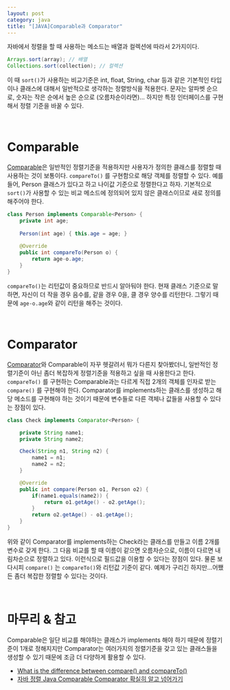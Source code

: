```yaml
---
layout: post
category: java
title: "[JAVA]Comparable과 Comparator"
---
```


자바에서 정렬을 할 때 사용하는 메소드는 배열과 컬렉션에 따라서 2가지이다.

```java
Arrays.sort(array); // 배열
Collections.sort(collection); // 컬렉션
```

이 때 `sort()`가 사용하는 비교기준은 int, float, String, char 등과 같은 기본적인 타입이나 클래스에 대해서 일반적으로 생각하는 정렬방식을 적용한다. 문자는 알파벳 순으로, 숫자는 작은 순에서 높은 순으로 (오름차순이라면)... 하지만 특정 인터페이스를 구현해서 정렬 기준을 바꿀 수 있다.

<br>

# Comparable

[Comparable](https://docs.oracle.com/javase/9/docs/api/java/lang/Comparable.html)은 일반적인 정렬기준을 적용하지만 사용자가 정의한 클래스를 정렬할 때 사용하는 것이 보통이다. `compareTo()` 를 구현함으로 해당 객체를 정렬할 수 있다. 예를 들어, Person 클래스가 있다고 하고 나이값 기준으로 정렬한다고 하자. 기본적으로 `sort()`가 사용할 수 있는 비교 메소드에 정의되어 있지 않은 클래스이므로 새로 정의를 해주어야 한다.

```java
class Person implements Comparable<Person> {
    private int age;
    
    Person(int age) { this.age = age; }
    
    @Override
    public int compareTo(Person o) {
        return age-o.age;
    }
}
```

`compareTo()`는 리턴값이 중요하므로 반드시 알아둬야 한다. 현재 클래스 기준으로 말하면, 자신이 더 작을 경우 음수를, 같을 경우 0을, 클 경우 양수를 리턴한다. 그렇기 때문에 `age-o.age`와 같이 리턴을 해주는 것이다.

<br>

# Comparator

[Comparator](https://docs.oracle.com/javase/9/docs/api/java/util/Comparator.html)와 Comparable이 자꾸 헷갈려서 뭐가 다른지 찾아봤더니, 일반적인 정렬기준이 아닌 좀더 복잡하게 정렬기준을 적용하고 싶을 때 사용한다고 한다. `compareTo()` 를 구현하는 Comparable과는 다르게 직접 2개의 객체를 인자로 받는 `compare()` 를 구현해야 한다. Comparator를 implements하는 클래스를 생성하고 해당 메소드를 구현해야 하는 것이기 때문에 변수들로 다른 객체나 값들을 사용할 수 있다는 장점이 있다.

```java
class Check implements Comparator<Person> {

    private String name1;
    private String name2;

    Check(String n1, String n2) {
        name1 = n1;
        name2 = n2;
    }

    @Override
    public int compare(Person o1, Person o2) {
        if(name1.equals(name2)) {
            return o1.getAge() - o2.getAge();
        }
        return o2.getAge() - o1.getAge();
    }
}
```

위와 같이 Comparator를 implements하는 Check라는 클래스를 만들고 이름 2개를 변수로 갖게 한다. 그 다음 비교를 할 때 이름이 같으면 오름차순으로, 이름이 다르면 내림차순으로 정렬하고 있다. 이런식으로 필드값을 이용할 수 있다는 장점이 있다. 물론 보다시피 `compare()` 는 `compareTo()`와 리턴값 기준이 같다. 예제가 구리긴 하지만...어쨌든 좀더 복잡한 정렬할 수 있다는 것이다.

<br>

# 마무리 & 참고

Comparable은 일단 비교를 해야하는 클래스가 implements 해야 하기 때문에 정렬기준이 1개로 정해지지만 Comparator는 여러가지의 정렬기준을 갖고 있는 클래스들을 생성할 수 있기 때문에 조금 더 다양하게 활용할 수 있다. 

* [What is the difference between compare() and compareTo()](https://stackoverflow.com/a/420240/10238194)
* [자바 정렬 Java Comparable Comparator 확실히 알고 넘어가기](http://cwondev.tistory.com/15)